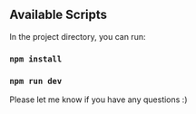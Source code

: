 ## Available Scripts

In the project directory, you can run:

### `npm install`

### `npm run dev`

Please let me know if you have any questions :)